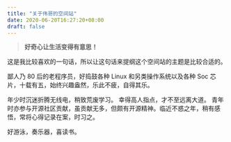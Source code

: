 ```yaml
---
title: "关于伟哥的空间站"
date: 2020-06-20T16:27:20+08:00
draft: false
---
```


> **好奇心让生活变得有意思！** 

这是我比较喜欢的一句话，所以让这句话来提纲这个空间站的主题是比较合适的。

鄙人乃 80 后的老程序员，好捣鼓各种 Linux 和另类操作系统以及各种 Soc 芯片，十载有五，始终兴趣盎然，乐此不疲，自得其乐。

年少时沉迷折腾无线电，稍致荒废学习。 幸得高人指点，才不至远离大道。 青年时亦参与开源社区贡献，虽贡献无多，但颇有开源精神。临近不惑之年，稍有感悟，常将心得记录在案，时习之。

好游泳，奏乐器，喜读书。 